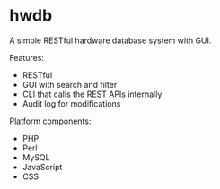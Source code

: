 hwdb
====

A simple RESTful hardware database system with GUI. 

Features:
- RESTful
- GUI with search and filter
- CLI that calls the REST APIs internally
- Audit log for modifications

Platform components:
- PHP
- Perl
- MySQL
- JavaScript
- CSS

